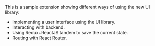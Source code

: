 This is a sample extension showing different ways of using the new UI library:

* Implementing a user interface using the UI library.
* Interacting with backend.
* Using Redux+ReactJS tandem to save the current state.
* Routing with React Router.
